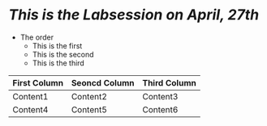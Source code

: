 # *This is the Labsession on April, 27th*

* The order
  * This is the first
  * This is the second
  * This is the third
  
First Column | Seoncd Column | Third Column
------------ | ------------- | ------------
Content1 | Content2 | Content3
Content4 | Content5 | Content6





